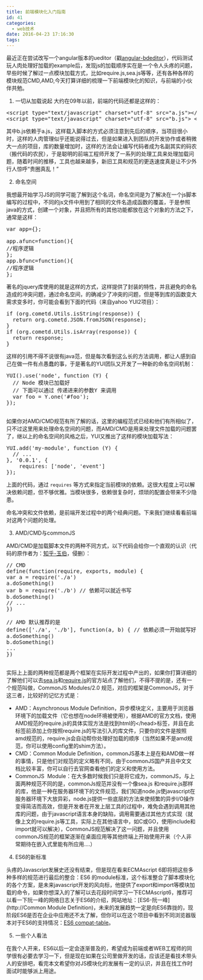 ```yaml
---
title: 前端模块化入门指南
id: 41
categories:
  - web技术
date: 2016-04-23 17:16:30
tags:
---
```


最近正在尝试改写一个angular版本的ueditor（戳[angular-bdeditor](http://github.com/charstars/angular-bdeditor)），代码测试玩人肉处理好加载的example后，发现js的加载顺序实在是一个令人头疼的问题，早些时候了解过一点模块加载方式，比如require.js,sea.js等等，还有各种各样的模块规范CMD,AMD,今天打算详细的梳理一下前端模块化的知识，与前端的小伙伴共勉。

1.  一切从加载说起
大约在09年以前，前端的代码还都是这样的：
<pre>&lt;script type="text/javascript" charset="utf-8" src="a.js"&gt;&lt;/script&gt;
&lt;script type="text/javascript" charset="utf-8" src="b.js"&gt; &lt;/script&gt;</pre>
其中b.js依赖于a.js，这样载入脚本的方式必须注意到先后的顺序，当项目很小时，这样的人肉管理似乎还能说得过去，但是如果进入到团队的开发协作或者稍微大一点的项目，库的数量增加时，这样的方法会让编写代码者成为名副其实的码农（搬代码的农民），于是聪明的前端工程师开发了一系列的处理工具来处理加载问题，随着时间的推移，工具也越来越多，新旧工具和规范的更迭速度真是让不少外行人惊呼“贵圈真乱！”

2. 命名空间

我想最开始学习JS的同学可能了解到这个名词，命名空间是为了解决在一个js脚本编写的过程中，不同的js文件中用到了相同的文件名造成函数的覆盖，于是参照java的方式，创建一个对象，并且把所有的其他功能都放在这个对象的方法之下，通常是这样：
<pre>var app={};

app.afunc=function(){
//程序逻辑
};
app.bfunc=function(){
//程序逻辑
};</pre>
著名的jquery库使用的就是这样的方式，这样提供了封装的特性，并且避免的命名造成的冲突问题，通过命名空间，的确减少了冲突的问题，但是等到库的函数变大需求变多时，你可能会看到下面的代码（来自yahoo YUI2项目）：
<pre><span class="pl-k">if</span> (<span class="pl-smi">org</span>.<span class="pl-smi">cometd</span>.<span class="pl-smi">Utils</span>.<span class="pl-en">isString</span>(response)) {
  <span class="pl-k">return</span> <span class="pl-smi">org</span>.<span class="pl-smi">cometd</span>.<span class="pl-c1">JSON</span>.<span class="pl-en">fromJSON</span>(response);
}
<span class="pl-k">if</span> (<span class="pl-smi">org</span>.<span class="pl-smi">cometd</span>.<span class="pl-smi">Utils</span>.<span class="pl-en">isArray</span>(response)) {
  <span class="pl-k">return</span> response;
}</pre>
这样的引用不得不说很有java范，但是每次看到这么长的方法调用，都让人感到自己在做一件有点愚蠢的事，于是著名的YUI团队又开发了一种新的命名空间机制：
<pre><span class="pl-c1">YUI</span>().<span class="pl-en">use</span>(<span class="pl-s"><span class="pl-pds">'</span>node<span class="pl-pds">'</span></span>, <span class="pl-k">function</span> (<span class="pl-smi">Y</span>) {
  <span class="pl-c">// Node 模块已加载好</span>
  <span class="pl-c">// 下面可以通过 传递进来的参数Y 来调用</span>
  <span class="pl-k">var</span> foo <span class="pl-k">=</span> <span class="pl-smi">Y</span>.<span class="pl-en">one</span>(<span class="pl-s"><span class="pl-pds">'</span>#foo<span class="pl-pds">'</span></span>);
});

</pre>
如果你对AMD/CMD规范有所了解的话，这里的编程范式已经和他们有所相似了，只不过这里用来处理命名空间的问题，而AMD/CMD是用来处理文件加载的问题罢了，继以上的命名空间的风格之后，YUI又推出了这样的模块加载写法：
<pre><span class="pl-c1">YUI</span>.<span class="pl-c1">add</span>(<span class="pl-s"><span class="pl-pds">'</span>my-module<span class="pl-pds">'</span></span>, <span class="pl-k">function</span> (<span class="pl-smi">Y</span>) {
  <span class="pl-c">// ...</span>
}, <span class="pl-s"><span class="pl-pds">'</span>0.0.1<span class="pl-pds">'</span></span>, {
    requires<span class="pl-k">:</span> [<span class="pl-s"><span class="pl-pds">'</span>node<span class="pl-pds">'</span></span>, <span class="pl-s"><span class="pl-pds">'</span>event<span class="pl-pds">'</span></span>]
});</pre>
上面的代码，通过 `requires` 等方式来指定当前模块的依赖。这很大程度上可以解决依赖问题，但不够优雅。当模块很多，依赖很复杂时，烦琐的配置会带来不少隐患。

命名冲突和文件依赖，是前端开发过程中的两个经典问题。下来我们继续看看前端对这两个问题的处理。

3. AMD/CMD与commonJS

AMD/CMD是加载脚本文件的两种不同方式，以下代码会给你一个直观的认识（代码的原作者为：[知乎-玉伯](https://www.zhihu.com/people/lifesinger)，侵删）：
<pre>// CMD
define(function(require, exports, module) {
var a = require('./a')
a.doSomething()
var b = require('./b') // 依赖可以就近书写
b.doSomething()
// ... 
})

// AMD 默认推荐的是
define(['./a', './b'], function(a, b) { // 依赖必须一开始就写好
a.doSomething()
b.doSomething()
...
}) 

</pre>
实际上上面的两种规范都是两个框架在实际开发过程中产出的，如果你打算详细的了解他们可以去[sea.js](http://seajs.org/do)和[require.js](http://requirejs.org/)的官方站点了解他们，不得不提的是，还有一个规范叫做，CommonJS Modules/2.0 规范，对应的框架是CommonJS，对于这三者，比较好的记忆方式是：

*   AMD：Asynchronous Module Definition，异步模块定义，主要用于浏览器环境下的加载文件（它也想在node环境被使用），根据AMD的官方文档，使用AMD规范的require.js的具体实现方法是找到html的&lt;/head&gt;标签，并且在此标签前添加上你按照require.js的写法引入的库文件，只要你的文件是按照amd规范的，require.js会自动帮你处理好加载的顺序（当然如果不是amd规范，你可以使用config里的shim方法）。
*   CMD：Common Module Definition，commonJS基本上是在和AMD做一样的事情，只是他们对规范的定义略有不同，由于commonJS国产并且中文文档比较丰富，你可以自行去官网查看他们的定义和使用方法。
*   CommonJS  Module：在大多数时候我们只是将它成为，commonJS，与上面两种规范不同的是，commonJs规范并没有一个像sea.js 和require.js那样的库，他是一种在服务器环境下的文件规范，我们知道node.js使javascript在服务器环境下大放异彩，node.js提供一些底层的方法来使频繁的异步I/O操作变得简洁而高效，但是开发者在开发上层工具的过程中，难免会遇到调用其他库的问题，由于javascript语言本身的缺陷，调用需要通过其他方式实现（就像上文的require.js等工具，实际上在其他语言中，如C或GO，使用include和import就可以解决），CommonJS规范解决了这一问题，并且使用commonJS规范的框架逐渐在桌面应用等其他终端上开始使用开来（个人非常期待在嵌入式里能有所应用....）
4. ES6的新标准

头疼的Javascript发展史还没有结束，但是现在看来ECMAscript 6即将把这些多种多样的规范进行最后的整合：ES6 的module标准，这个标准整合了脚本模块化的各个方案，是未来javascript开发的风向标，他提供了export和import等模块加载的命令，如果你想深入的了解可以去花段时间学习一下ECMAscript6，推荐可以看一下阮一峰的网络日志关于ES6的介绍，网站地址：[ES6-阮一峰](http://Common Module Definition)，未来的发展趋势一定是向ES6靠拢的，现阶段ES6是否在企业中应用还不太了解，但你可以在这个项目中看到不同浏览器版本对于ES6的支持情况：[ES6 compat-table](https://kangax.github.io/compat-table/es6/)。

5. 一些个人看法

在我个人开来，ES6以后一定会逐渐普及的，希望成为前端或者WEB工程师的同学很有必要去学习一下，但是现在如果在公司里做开发的话，应该还是看技术带头人的安排吧，看完本文希望你对JS模块化的发展有一定的认识，并且在找工作时面试时能够派上用途。